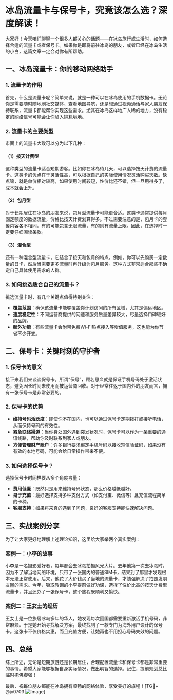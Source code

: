 # 冰岛流量卡与保号卡，究竟该怎么选？深度解读！

大家好！今天咱们聊聊一个很多人都关心的话题——在冰岛旅行或生活时，如何选择合适的流量卡或者保号卡。如果你是即将前往冰岛的朋友，或者已经在冰岛生活的小白，这篇文章一定会对你有所帮助。

## 一、冰岛流量卡：你的移动网络助手

### 1. 流量卡的作用
首先，什么是流量卡呢？简单来说，就是一种可以在冰岛使用的手机数据卡。无论你是需要随时随地刷社交媒体、查看地图导航，还是想通过视频通话与家人朋友保持联系，流量卡都能帮你实现这些需求。尤其在冰岛这样地广人稀的地方，没有稳定的网络信号可能会让你陷入尴尬境地。

### 2. 流量卡的主要类型
市面上的流量卡大致可以分为以下几种：

#### （1）按天计费型
这种类型的流量卡适合短期游客。比如你在冰岛待几天，可以选择按天计费的流量卡。这类卡的优点在于灵活性高，可以根据自己的实际使用情况灵活购买天数。缺点嘛，就是单价相对较高，如果使用时间较短，性价比还不错，但一旦用得多了，成本就会上升。

#### （2）包月型
对于长期居住在冰岛的朋友来说，包月型流量卡可能更合适。这类卡通常提供每月固定额度的数据流量，价格比按天计费划算得多。不过需要注意的是，包月卡的套餐内容各不相同，有的可能包含无限流量，有的则有流量上限。因此，在选择时一定要仔细阅读条款。

#### （3）混合型
还有一种混合型流量卡，它结合了按天和包月的特点。例如，你可以先购买一定数量的日卡，然后当需要更多流量时再升级为包月服务。这种方式非常适合那些不确定自己具体使用需求的人群。

### 3. 如何挑选适合自己的流量卡？
挑选流量卡时，有几个关键点值得特别关注：
- **覆盖范围**：确保该流量卡能够覆盖你计划访问的所有区域，尤其是偏远地区。
- **速度稳定性**：不同运营商提供的网速和服务质量差异较大，尽量选择口碑较好的品牌。
- **额外功能**：有些流量卡会附带免费Wi-Fi热点接入等增值服务，这也能为你节省不少开支。

## 二、保号卡：关键时刻的守护者

### 1. 保号卡的意义
接下来我们来谈谈保号卡。所谓“保号”，顾名思义就是保证手机号码处于激活状态，避免因长时间未使用而被运营商回收。对于经常往返于国内外的朋友而言，拥有一张保号卡是非常必要的。

### 2. 保号卡的优势
- **维持号码活跃度**：即使你不在国内，也可以通过保号卡定期拨打或接听电话，从而保持号码的有效性。
- **紧急联络渠道**：当你身处国外遇到突发状况时，保号卡可以作为一条重要的通讯线路，帮助你及时联系到家人或朋友。
- **方便管理财产账户**：许多银行要求绑定手机号码以接收短信验证码，如果没有有效的本地号码，可能会给日常操作带来不便。

### 3. 如何选择保号卡？
选择保号卡时同样要从多个角度考量：
- **费用低廉**：既然只是用来维持号码状态，那么价格越低越好。
- **易于充值**：最好选择支持多种支付方式（如支付宝、微信等）且充值流程简单的卡种。
- **客服支持**：如果将来真的遇到了问题，良好的客服支持能快速解决问题。

## 三、实战案例分享

为了让大家更好地理解上述理论知识，这里给大家举两个真实案例：

### 案例一：小李的故事
小李是一名摄影爱好者，每年都会去冰岛拍摄风光大片。去年他第一次去冰岛时，因为不了解当地网络环境，只带了一张国内的普通SIM卡，结果到了那里才发现根本无法正常使用。后来，他花了大价钱买了当地的流量卡，才勉强解决了拍照发朋友圈的需求。今年，吸取教训的小李提前做好功课，选择了性价比高的按天计费型流量卡，并且还办了一张保号卡，整个旅程既顺利又愉快。

### 案例二：王女士的经历
王女士是一位旅居冰岛多年的华人，她发现每次回国都需要重新激活手机号码，非常麻烦。于是她开始寻找解决方案，最终找到了一款专门为海外用户设计的保号卡。这张卡不仅价格实惠，而且充值方便，让她再也不用担心号码失效的问题。

## 四、总结

综上所述，无论是短期旅游还是长期居住，合理配置流量卡和保号卡都是非常重要的事情。希望大家能够根据自身实际情况，做出明智的选择。记住，提前规划总比临时抱佛脚强！

最后，祝每位朋友都能在冰岛拥有顺畅的网络体验，享受美好的旅程！[TG💪+ @jx0703 ![Image](https://github.com/user-attachments/assets/dbca1d08-cadb-493c-b0ec-ad6f7a83f270)]